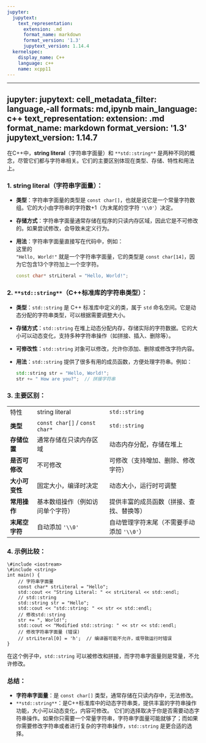 ```yaml
---
jupyter:
  jupytext:
    text_representation:
      extension: .md
      format_name: markdown
      format_version: '1.3'
      jupytext_version: 1.14.4
  kernelspec:
    display_name: C++
    language: c++
    name: xcpp11
---
```


---
jupyter:
  jupytext:
    cell_metadata_filter: language,-all
    formats: md,ipynb
    main_language: c++
    text_representation:
      extension: .md
      format_name: markdown
      format_version: '1.3'
      jupytext_version: 1.14.7
---

在C++中，**string literal**（字符串字面量）和 `**std::string**` 是两种不同的概念，尽管它们都与字符串相关。它们的主要区别体现在类型、存储、特性和用法上。
### 1. **string literal（字符串字面量）**：
- **类型**：字符串字面量的类型是 `const char[]`，也就是说它是一个常量字符数组。它的大小由字符串的字符数+1（为末尾的空字符 `'\\0'`）决定。
- **存储方式**：字符串字面量通常存储在程序的只读内存区域，因此它是不可修改的。如果尝试修改，会导致未定义行为。
- **用法**：字符串字面量直接写在代码中，例如：  
    这里的  
    `"Hello, World!"` 就是一个字符串字面量，它的类型是 `const char[14]`，因为它包含13个字符加上一个空字符。
    
    ```C++
    const char* strLiteral = "Hello, World!";
    ```
    
### 2. `**std::string**`**（C++标准库的字符串类型）**：
- **类型**：`std::string` 是 C++ 标准库中定义的类，属于 `std` 命名空间。它是动态分配的字符串类型，可以根据需要调整大小。
- **存储方式**：`std::string` 在堆上动态分配内存，存储实际的字符数据。它的大小可以动态变化，支持多种字符串操作（如拼接、插入、删除等）。
- **可修改性**：`std::string` 对象可以修改，允许你添加、删除或修改字符内容。
- **用法**：`std::string` 提供了很多有用的成员函数，方便处理字符串。例如：
    
    ```C++
    std::string str = "Hello, World!";
    str += " How are you?";  // 拼接字符串
    ```
    
### 3. **主要区别**：
|   |   |   |
|---|---|---|
|特性|string literal|`std::string`|
|**类型**|`const char[]` / `const char*`|`std::string`|
|**存储位置**|通常存储在只读内存区域|动态内存分配，存储在堆上|
|**是否可修改**|不可修改|可修改（支持增加、删除、修改字符）|
|**大小可变性**|固定大小，编译时决定|动态大小，运行时可调整|
|**常用操作**|基本数组操作（例如访问单个字符）|提供丰富的成员函数（拼接、查找、替换等）|
|**末尾空字符**|自动添加 `'\\0'`|自动管理字符末尾（不需要手动添加 `'\\0'`）|
### 4. **示例比较**：


```
\#include <iostream>
\#include <string>
int main() {
    // 字符串字面量
    const char* strLiteral = "Hello";
    std::cout << "String Literal: " << strLiteral << std::endl;
    // std::string
    std::string str = "Hello";
    std::cout << "std::string: " << str << std::endl;
    // 修改std::string
    str += ", World!";
    std::cout << "Modified std::string: " << str << std::endl;
    // 修改字符串字面量 (错误)
    // strLiteral[0] = 'h';  // 编译器可能不允许，或导致运行时错误
}
```

在这个例子中，`std::string` 可以被修改和拼接，而字符串字面量则是常量，不允许修改。
### 总结：
- **字符串字面量**：是 `const char[]` 类型，通常存储在只读内存中，无法修改。
- `**std::string**`：是C++标准库中的动态字符串类，提供丰富的字符串操作功能，大小可以动态变化，内容可修改。
它们的选择取决于你是否需要动态字符串操作。如果你只需要一个常量字符串，字符串字面量可能就够了；而如果你需要修改字符串或者进行复杂的字符串操作，`std::string` 是更合适的选择。

